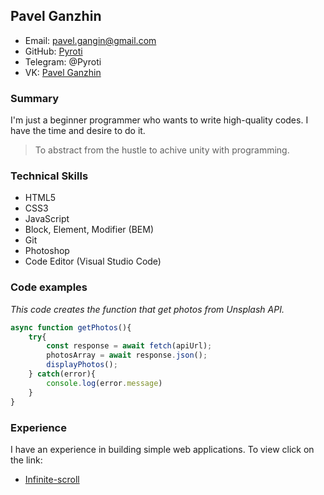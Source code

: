 ## Pavel Ganzhin ##

- Email: pavel.gangin@gmail.com
- GitHub: [Pyroti](https://github.com/Pyroti)
- Telegram: @Pyroti
- VK: [Pavel Ganzhin](https://vk.com/gothci)

### Summary ###

I'm just a beginner programmer who wants to write high-quality codes. I have the time and desire to do it.
>To abstract from the hustle to achive unity with programming.

### Technical Skills ###

- HTML5 
- CSS3
- JavaScript
- Block, Element, Modifier (BEM)
- Git
- Photoshop
- Code Editor (Visual Studio Code)

### Code examples ###

*This code creates the function that get photos from Unsplash API.*
```javascript
async function getPhotos(){
    try{
        const response = await fetch(apiUrl);
        photosArray = await response.json();
        displayPhotos();
    } catch(error){
        console.log(error.message)
    }
}
```

### Experience ###

I have an experience in building simple web applications. 
To view click on the link:

- [Infinite-scroll](https://pyroti.github.io/Infinite-scroll/)
